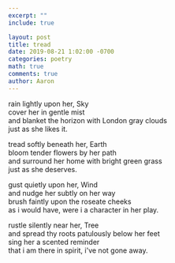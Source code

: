 ```yaml
---
excerpt: ""
include: true

layout: post
title: tread 
date: 2019-08-21 1:02:00 -0700
categories: poetry
math: true
comments: true
author: Aaron
---
```


rain lightly upon her, Sky  
cover her in gentle mist  
and blanket the horizon with London gray clouds  
just as she likes it.  

tread softly beneath her, Earth  
bloom tender flowers by her path  
and surround her home with bright green grass  
just as she deserves.  

gust quietly upon her, Wind  
and nudge her subtly on her way  
brush faintly upon the roseate cheeks  
as i would have, were i a character in her play.  

rustle silently near her, Tree  
and spread thy roots patulously below her feet  
sing her a scented reminder  
that i am there in spirit, i've not gone away.
